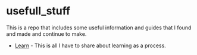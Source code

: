 # usefull_stuff
This is a repo that includes some useful information and guides that I found and made and continue to make.
* [Learn](./learn/README.md) - This is all I have to share about learning as a process.